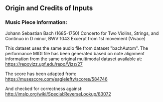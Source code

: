 Origin and Credits of Inputs
----------------------------

### Music Piece Information:
Johann Sebastian Bach (1685-1750)
Concerto for Two Violins, Strings, and Continuo in D minor, BWV 1043
Excerpt from 1st movement (Vivace)

This dataset uses the same audio file from dataset "bachAutom". The performance MIDI file has been generated based on note alignment information from the same original multimodal dataset available at:
https://repovizz.upf.edu/repo/Vizz/27

The score has been adapted from:
https://musescore.com/eaglelefty/scores/584746

And checked for correctness against:
http://imslp.org/wiki/Special:ReverseLookup/83072